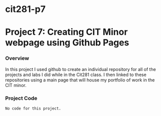# cit281-p7

# Project 7: Creating CIT Minor webpage using Github Pages

### Overview
In this project I used github to create an individual repository for all of the projects and labs I did while in the Cit281 class. I then linked to these repositories using a main page that will house my portfolio of work in the CIT minor.

### Project Code
```markdown
No code for this project.
```
